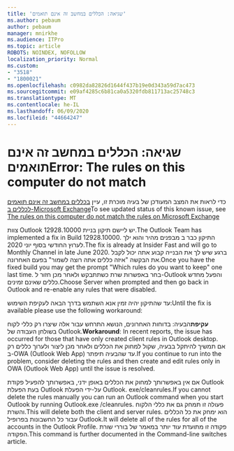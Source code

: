 ```yaml
---
title: 'שגיאה: הכללים במחשב זה אינם תואמים'
ms.author: pebaum
author: pebaum
manager: mnirkhe
ms.audience: ITPro
ms.topic: article
ROBOTS: NOINDEX, NOFOLLOW
localization_priority: Normal
ms.custom:
- "3518"
- "1800021"
ms.openlocfilehash: c0982da82826d1644f437b19e0d343a59d7ac473
ms.sourcegitcommit: e09af4285c6b81ca0a5320fdb811713ac25748c3
ms.translationtype: MT
ms.contentlocale: he-IL
ms.lasthandoff: 06/09/2020
ms.locfileid: "44664247"
---
```

# <a name="error-the-rules-on-this-computer-do-not-match"></a><span data-ttu-id="d4e5c-102">שגיאה: הכללים במחשב זה אינם תואמים</span><span class="sxs-lookup"><span data-stu-id="d4e5c-102">Error: The rules on this computer do not match</span></span>

<span data-ttu-id="d4e5c-103">כדי לראות את המצב המעודכן של בעיה מוכרת זו, עיין [בכללים במחשב זה אינם תואמים לכללים ב-Microsoft Exchange](https://support.office.com/article/d032e037-b224-429e-b325-633afde9b5f0)</span><span class="sxs-lookup"><span data-stu-id="d4e5c-103">To see updated status of this known issue, see [The rules on this computer do not match the rules on Microsoft Exchange](https://support.office.com/article/d032e037-b224-429e-b325-633afde9b5f0)</span></span>

<span data-ttu-id="d4e5c-104">צוות Outlook יש ליישם תיקון בניית 12928.10000.</span><span class="sxs-lookup"><span data-stu-id="d4e5c-104">The Outlook Team has implemented a fix in Build 12928.10000.</span></span> <span data-ttu-id="d4e5c-105">התיקון כבר ב מבפנים מהיר והוא ילך לערוץ החודשי בסוף יוני 2020.</span><span class="sxs-lookup"><span data-stu-id="d4e5c-105">The fix is already at Insider Fast and will go to Monthly Channel in late June 2020.</span></span> <span data-ttu-id="d4e5c-106">ברגע שיש לך את הבנייה קבוע אתה יכול לקבל את הבקשה "איזה כללים אתה רוצה לשמור" בפעם האחרונה.</span><span class="sxs-lookup"><span data-stu-id="d4e5c-106">Once you have the fixed build you may get the prompt "Which rules do you want to keep" one last time.</span></span> <span data-ttu-id="d4e5c-107">בחר באפשרות שרת כשתתבקש ולאחר מכן חזור ל-Outlook והפעל מחדש כללים שאינם זמינים.</span><span class="sxs-lookup"><span data-stu-id="d4e5c-107">Choose Server when prompted and then go back in Outlook and re-enable any rules that were disabled.</span></span>

<span data-ttu-id="d4e5c-108">עד שהתיקון יהיה זמין אנא השתמש בדרך הבאה לעקיפת השימוש:</span><span class="sxs-lookup"><span data-stu-id="d4e5c-108">Until the fix is available please use the following workaround:</span></span>

<span data-ttu-id="d4e5c-109">**עקיפת**הבעיה: בדוחות האחרונים, הנושא התרחש עבור אלה שיצרו רק כללי לקוח בשולחן העבודה של Outlook.</span><span class="sxs-lookup"><span data-stu-id="d4e5c-109">**Workaround**: In recent reports, the issue has occurred for those that have only created client rules in Outlook desktop.</span></span> <span data-ttu-id="d4e5c-110">אם תמשיך להיתקל בבעיה, שקול למחוק את הכללים ולאחר מכן ליצור ולערוך כללים רק ב-OWA (Outlook Web App) עד שהבעיה תיפתר.</span><span class="sxs-lookup"><span data-stu-id="d4e5c-110">If you continue to run into the problem, consider deleting the rules and then create and edit rules only in OWA (Outlook Web App) until the issue is resolved.</span></span>

<span data-ttu-id="d4e5c-111">אם אין באפשרותך למחוק את הכללים באופן ידני, באפשרותך להפעיל פקודת Outlook בעת הפעלת Outlook על-ידי הפעלת Outlook. exe/cleanrules.</span><span class="sxs-lookup"><span data-stu-id="d4e5c-111">If you cannot delete the rules manually you can run an Outlook command when you start Outlook by running Outlook.exe /cleanrules.</span></span> <span data-ttu-id="d4e5c-112">פעולה זו תמחק גם את כללי הלקוח והשרת.</span><span class="sxs-lookup"><span data-stu-id="d4e5c-112">This will delete both the client and server rules.</span></span> <span data-ttu-id="d4e5c-113">הוא ימחק את כל הכללים עבור כל החשבונות בפרופיל Outlook.</span><span class="sxs-lookup"><span data-stu-id="d4e5c-113">It will delete all of the rules for all of the accounts in the Outlook Profile.</span></span> <span data-ttu-id="d4e5c-114">פקודה זו מתועדת עוד יותר במאמר של בוררי שורת הפקודה.</span><span class="sxs-lookup"><span data-stu-id="d4e5c-114">This command is further documented in the Command-line switches article.</span></span>

